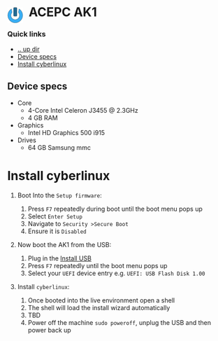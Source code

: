 # ACEPC AK1 <img style="margin: 6px 13px 0px 0px" align="left" src="../../art/logo_36x36.png" />

### Quick links
* [.. up dir](../../README.md)
* [Device specs](#device-specs)
* [Install cyberlinux](#install-cyberlinux)

## Device specs
* Core
  * 4-Core Intel Celeron J3455 @ 2.3GHz
  * 4 GB RAM
* Graphics
  * Intel HD Graphics 500 i915
* Drives
  * 64 GB Samsung mmc

# Install cyberlinux

1. Boot Into the `Setup firmware`:  
   1. Press `F7` repeatedly during boot until the boot menu pops up
   2. Select `Enter Setup`
   3. Navigate to `Security >Secure Boot`
   4. Ensure it is `Disabled`

2. Now boot the AK1 from the USB:  
   1. Plug in the [Install USB](../../README.md#install-from-custom-iso)
   2. Press `F7` repeatedly until the boot menu pops up
   3. Select your `UEFI` device entry e.g. `UEFI: USB Flash Disk 1.00`

3. Install `cyberlinux`:  
   1. Once booted into the live environment open a shell
   2. The shell will load the install wizard automatically
   3. TBD
   4. Power off the machine `sudo poweroff`, unplug the USB and then power back up

<!-- 
vim: ts=2:sw=2:sts=2
-->
